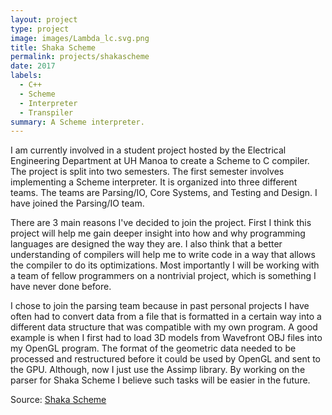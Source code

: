 ```yaml
---
layout: project
type: project
image: images/Lambda_lc.svg.png
title: Shaka Scheme
permalink: projects/shakascheme
date: 2017
labels:
  - C++
  - Scheme
  - Interpreter
  - Transpiler
summary: A Scheme interpreter.
---
```

  I am currently involved in a student project hosted by the Electrical Engineering Department at UH Manoa to create a
Scheme to C compiler. The project is split into two semesters. The first semester involves implementing a Scheme interpreter. It is
organized into three different teams. The teams are Parsing/IO, Core Systems, and Testing and Design. I have joined the Parsing/IO
team. 
	
  There are 3 main reasons I've decided to join the project. First I think this project will help me gain deeper insight
into how and why programming languages are designed the way they are. I also think that a better understanding of compilers will
help me to write code in a way that allows the compiler to do its optimizations. Most importantly I will be working with a team of
fellow programmers on a nontrivial project, which is something I have never done before.

  I chose to join the parsing team because in past personal projects I have often had to convert data from a file that is
formatted in a certain way into a different data structure that was compatible with my own program. A good example is when I first
had to load 3D models from Wavefront OBJ files into my OpenGL program. The format of the geometric data needed to be processed and
restructured before it could be used by OpenGL and sent to the GPU. Although, now I just use the Assimp library. By working on the
parser for Shaka Scheme I believe such tasks will be easier in the future.
  
  Source: <a href="https://github.com/uhmanoa-transpiler-project/shaka-scheme"><i class="large github icon"></i>Shaka Scheme</a>
